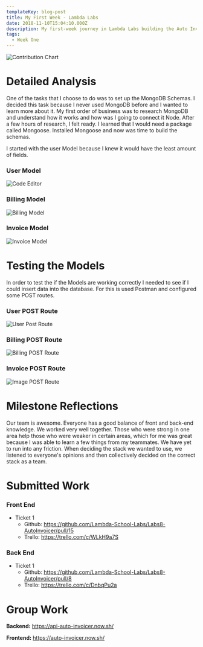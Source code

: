 ```yaml
---
templateKey: blog-post
title: My First Week - Lambda Labs
date: 2018-11-10T15:04:10.000Z
description: My first-week journey in Lambda Labs building the Auto Invoicer!
tags:
  - Week One
---
```

![Contribution Chart](/img/contributionchart.png)

# Detailed Analysis

One of the tasks that I choose to do was to set up the MongoDB Schemas. I decided this task because I never used MongoDB before and I wanted to learn more about it. My first order of business was to research MongoDB and understand how it works and how was I going to connect it Node. After a few hours of research, I felt ready. I learned that I would need a package called Mongoose. Installed Mongoose and now was time to build the schemas.

I started with the user Model because I knew it would have the least amount of fields.

### User Model

![Code Editor](/img/userschemacoderes.png)

### Billing Model

![Billing Model](/img/billingschemacoderes.png)

### Invoice Model

![Invoice Model](/img/invoiceschemacoderes.png)

# Testing the Models

In order to test the if the Models are working correctly I needed to see if I could insert data into the database. For this is used Postman and configured some POST routes.

### User POST Route

![User Post Route](/img/userpostrouteres.png)

### Billing POST Route

![Billing POST Route](/img/billingpostrouteres.png)

### Invoice POST Route

![Image POST Route](/img/invoicepostrouteres.png)

# Milestone Reflections

Our team is awesome. Everyone has a good balance of front and back-end knowledge. We worked very well together. Those who were strong in one area help those who were weaker in certain areas, which for me was great because I was able to learn a few things from my teammates. We have yet to run into any friction. When deciding the stack we wanted to use, we listened to everyone's opinions and then collectively decided on the correct stack as a team.

# Submitted Work

### Front End

* Ticket 1
  * Github: <https://github.com/Lambda-School-Labs/Labs8-AutoInvoicer/pull/15>
  * Trello: <https://trello.com/c/WLkH9a7S>

### Back End

* Ticket 1
  * Github: <https://github.com/Lambda-School-Labs/Labs8-AutoInvoicer/pull/8>
  * Trello: <https://trello.com/c/DnbqPu2a>

# Group Work

**Backend:** <https://api-auto-invoicer.now.sh/>

**Frontend:** <https://auto-invoicer.now.sh/>
